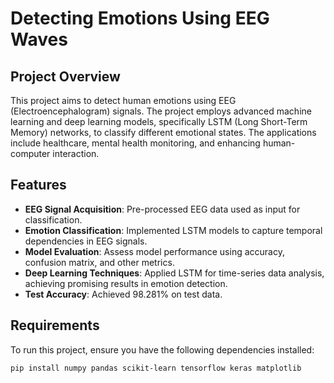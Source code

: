 # Detecting Emotions Using EEG Waves

## Project Overview
This project aims to detect human emotions using EEG (Electroencephalogram) signals. The project employs advanced machine learning and deep learning models, specifically LSTM (Long Short-Term Memory) networks, to classify different emotional states. The applications include healthcare, mental health monitoring, and enhancing human-computer interaction.

## Features
- **EEG Signal Acquisition**: Pre-processed EEG data used as input for classification.
- **Emotion Classification**: Implemented LSTM models to capture temporal dependencies in EEG signals.
- **Model Evaluation**: Assess model performance using accuracy, confusion matrix, and other metrics.
- **Deep Learning Techniques**: Applied LSTM for time-series data analysis, achieving promising results in emotion detection.
- **Test Accuracy**: Achieved 98.281% on test data.

## Requirements
To run this project, ensure you have the following dependencies installed:

```bash
pip install numpy pandas scikit-learn tensorflow keras matplotlib
